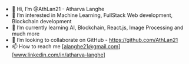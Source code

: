 - 👋 Hi, I’m @AthLan21 - Atharva Langhe
- 👀 I’m interested in Machine Learning, FullStack Web development, Blockchain development
- 🌱 I’m currently learning AI, Blockchain, React.js, Image Processing and much more
- 💞️ I’m looking to collaborate on GitHub - https://github.com/AthLan21
- 📫 How to reach me [alanghe21@gmail.com][www.linkedin.com/in/atharva-langhe]

<!---
AthLan21/AthLan21 is a ✨ special ✨ repository because its `README.md` (this file) appears on your GitHub profile.
You can click the Preview link to take a look at your changes.
--->
